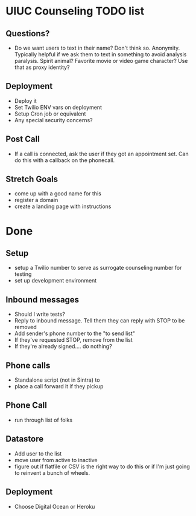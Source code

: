 # UIUC Counseling TODO list

## Questions? 
- Do we want users to text in their name? Don't think so. Anonymity. Typically helpful if we ask them to text in something to avoid analysis paralysis. Spirit animal? Favorite movie or video game character? Use that as proxy identity?

## Deployment
- Deploy it
- Set Twilio ENV vars on deployment 
- Setup Cron job or equivalent
- Any special security concerns? 

## Post Call
- If a call is connected, ask the user if they got an appointment set. Can do this with a callback on the phonecall. 

## Stretch Goals
- come up with a good name for this
- register a domain
- create a landing page with instructions

# Done

## Setup
- setup a Twilio number to serve as surrogate counseling number for testing
- set up development environment

## Inbound messages
- Should I write tests? 
- Reply to inbound message. Tell them they can reply with STOP to be removed
- Add sender's phone number to the "to send list"
- If they've requested STOP, remove from the list
- If they're already signed.... do nothing? 

## Phone calls
- Standalone script (not in Sintra) to 
- place a call forward it if they pickup

## Phone Call
- run through list of folks

## Datastore
- Add user to the list
- move user from active to inactive
- figure out if flatfile or CSV is the right way to do this or if I'm just going to reinvent a bunch of wheels. 

## Deployment
- Choose Digital Ocean or Heroku 